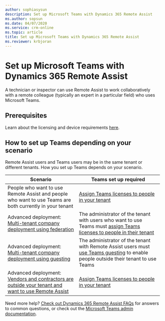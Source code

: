 ```yaml
---
author: sophiasysun
description: Set up Microsoft Teams with Dynamics 365 Remote Assist 
ms.author: sopsun
ms.date: 04/07/2020
ms.service: crm-online
ms.topic: article
title: Set up Microsoft Teams with Dynamics 365 Remote Assist 
ms.reviewer: krbjoran
---
```


# Set up Microsoft Teams with Dynamics 365 Remote Assist  

A technician or inspector can use Remote Assist to work collaboratively with a remote colleague (typically an expert in a particular field) who uses Microsoft Teams. 

## Prerequisites

Learn about the licensing and device requirements [here](requirements).

## How to set up Teams depending on your scenario

Remote Assist users and Teams users may be in the same tenant or different tenants. How you set up Teams depends on your scenario.

| Scenario                                                                                                                                                                                                                                                                                                                    | Teams set up required                                                                                                                                                                          |
| --------------------------------------------------------------------------------------------------------------------------------------------------------------------------------------------------------------------------------------------------------------------------------------------------------------------------- | ---------------------------------------------------------------------------------------------------------------------------------------------------------------------------------------------- |
| People who want to use Remote Assist and people who want to use Teams are both currently in your tenant                                                                                                                                                                                                                | [Assign Teams licenses to people in your tenant](https://docs.microsoft.com/en-us/MicrosoftTeams/user-access)                                                               |
| Advanced deployment: [Multi-tenant company deployment using federation](https://docs.microsoft.com/en-us/dynamics365/mixed-reality/remote-assist/multi-tenant-deployment#solution-1-federation) | The administrator of the tenant with users who want to use Teams must [assign Teams licenses to people in their tenant](https://docs.microsoft.com/en-us/MicrosoftTeams/user-access)                       |
| Advanced deployment: [Multi-tenant company deployment using guesting](https://docs.microsoft.com/en-us/dynamics365/mixed-reality/remote-assist/multi-tenant-deployment#solution-2-guesting)      | The administrator of the tenant with Remote Assist users must [use Teams guesting](https://docs.microsoft.com/en-us/microsoftteams/guest-access-checklist) to enable people outside their tenant to use Teams  |
| Advanced deployment: [Vendors and contractors are outside your tenant and want to use Remote Assist](vendor-use-ra.md)                                                                                                                                                                                                                                        | [Assign Teams licenses to people in your tenant](https://docs.microsoft.com/en-us/MicrosoftTeams/user-access)                                                             |




Need more help? [Check out Dynamics 365 Remote Assist FAQs](faq.md) for answers to common questions, or check out the [Microsoft Teams admin documentation](https://docs.microsoft.com/en-us/microsoftteams).

